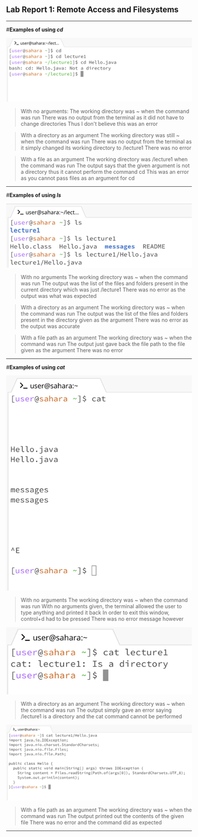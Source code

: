 ## Lab Report 1: Remote Access and Filesystems
---
#**Examples of using *cd***

![Image](cd_examples.png)

> With no arguments:
The working directory was ~ when the command was run
There was no output from the terminal as it did not have to change directories 
Thus I don't believe this was an error

> With a directory as an argument
The working directory was still ~ when the command was run
There was no output from the terminal as it simply changed its working directory to /lecture1
There was no error

> With a file as an argument
The working directory was /lecture1 when the command was run
The output says that the given argument is not a directory thus it cannot perform the command cd
This was an error as you cannot pass files as an argument for cd

---

#**Examples of using *ls***

![Image](ls_examples.png)

> With no arguments
The working directory was ~ when the command was run
The output was the list of the files and folders present in the current directory which was just /lecture1
There was no error as the output was what was expected

> With a directory as an argument
The working directory was ~ when the command was run
The output was the list of the files and folders present in the directory given as the argument
There was no error as the output was accurate

> With a file path as an argument
The working directory was ~ when the command was run
The output just gave back the file path to the file given as the argument
There was no error

---

#**Examples of using *cat***

![Image](cat_noarg.png)

> With no arguments
The working directory was ~ when the command was run
With no arguments given, the terminal allowed the user to type anything and printed it back
In order to exit this window, control+d had to be pressed
There was no error message however


![Image](cat_dir.png)

> With a directory as an argument
The working directory was ~ when the command was run
The output simply gave an error saying /lecture1 is a directory and the cat command cannot be performed


![Image](cat_file.png)

> With a file path as an argument
The working directory was ~ when the command was run
The output printed out the contents of the given file
There was no error and the command did as expected

---
